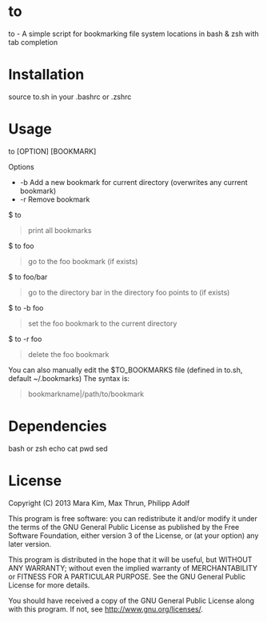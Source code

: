 to
==

to - A simple script for bookmarking file system locations in bash & zsh with tab completion

Installation
============

source to.sh in your .bashrc or .zshrc


Usage
=====

to [OPTION] [BOOKMARK]

Options
* -b	Add a new bookmark for current directory (overwrites any current bookmark)
* -r	Remove bookmark

$ to
>print all bookmarks

$ to foo
>go to the foo bookmark (if exists)

$ to foo/bar
>go to the directory bar in the directory foo points to (if exists)

$ to -b foo
>set the foo bookmark to the current directory

$ to -r foo
>delete the foo bookmark


You can also manually edit the $TO_BOOKMARKS file (defined in to.sh, default ~/.bookmarks)
The syntax is:
>bookmarkname|/path/to/bookmark


Dependencies
============

bash or zsh
echo
cat
pwd
sed

License
=======

Copyright (C) 2013  Mara Kim, Max Thrun, Philipp Adolf

This program is free software: you can redistribute it and/or modify
it under the terms of the GNU General Public License as published by
the Free Software Foundation, either version 3 of the License, or
(at your option) any later version.

This program is distributed in the hope that it will be useful,
but WITHOUT ANY WARRANTY; without even the implied warranty of
MERCHANTABILITY or FITNESS FOR A PARTICULAR PURPOSE.  See the
GNU General Public License for more details.

You should have received a copy of the GNU General Public License
along with this program.  If not, see <http://www.gnu.org/licenses/>.
